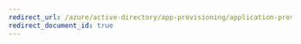 ```yaml
---
redirect_url: /azure/active-directory/app-provisioning/application-provisioning-config-problem-storage-limit
redirect_document_id: true
---
```

